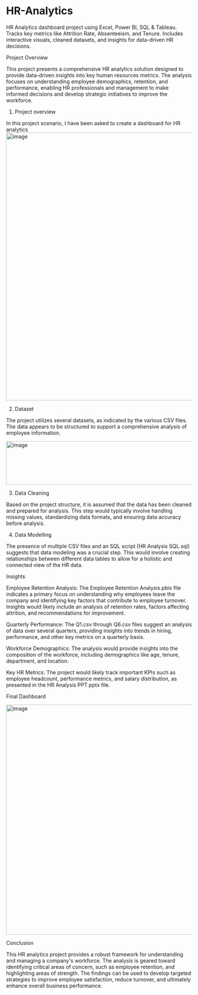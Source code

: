 # HR-Analytics
HR Analytics dashboard project using Excel, Power BI, SQL &amp; Tableau. Tracks key metrics like Attrition Rate, Absenteeism, and Tenure. Includes interactive visuals, cleaned datasets, and insights for data-driven HR decisions.

Project Overview

This project presents a comprehensive HR analytics solution designed to provide data-driven insights into key human resources metrics. The analysis focuses on understanding employee demographics, retention, and performance, enabling HR professionals and management to make informed decisions and develop strategic initiatives to improve the workforce.

1. Project overview

 In this project scenario, I have been asked to create a dashboard for HR analytics 
 <img width="1828" height="726" alt="image" src="https://github.com/user-attachments/assets/3296183d-d2a2-46d3-95e1-dc285cea8a84" />


2. Dataset

The project utilizes several datasets, as indicated by the various CSV files. The data appears to be structured to support a comprehensive analysis of employee information.

<img width="565" height="118" alt="image" src="https://github.com/user-attachments/assets/be5cea10-2187-4b3a-a843-b475148e4754" />


3. Data Cleaning

Based on the project structure, it is assumed that the data has been cleaned and prepared for analysis. This step would typically involve handling missing values, standardizing data formats, and ensuring data accuracy before analysis.

4. Data Modelling

The presence of multiple CSV files and an SQL script (HR Analysis SQL.sql) suggests that data modeling was a crucial step. This would involve creating relationships between different data tables to allow for a holistic and connected view of the HR data.

Insights

Employee Retention Analysis: The Employee Retention Analysis.pbix file indicates a primary focus on understanding why employees leave the company and identifying key factors that contribute to employee turnover. Insights would likely include an analysis of retention rates, factors affecting attrition, and recommendations for improvement.

Quarterly Performance: The Q1.csv through Q6.csv files suggest an analysis of data over several quarters, providing insights into trends in hiring, performance, and other key metrics on a quarterly basis.

Workforce Demographics: The analysis would provide insights into the composition of the workforce, including demographics like age, tenure, department, and location.

Key HR Metrics: The project would likely track important KPIs such as employee headcount, performance metrics, and salary distribution, as presented in the HR Analysis PPT.pptx file.

Final Dashboard

<img width="1037" height="623" alt="image" src="https://github.com/user-attachments/assets/1e18b15e-15bc-464f-ab6f-b5edb605d010" />


Conclusion

This HR analytics project provides a robust framework for understanding and managing a company's workforce. The analysis is geared toward identifying critical areas of concern, such as employee retention, and highlighting areas of strength. The findings can be used to develop targeted strategies to improve employee satisfaction, reduce turnover, and ultimately enhance overall business performance.
